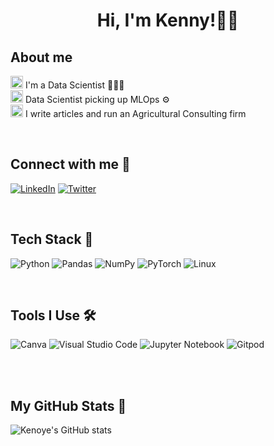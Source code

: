 <!--
**Okagua Kenoye/kenoyek** is a ✨ _special_ ✨ repository because its `README.md` (this file) appears on your GitHub profile.

Here are some ideas to get you started:

- 🔭 I’m currently working on 🤔
- 🌱 I’m currently learning  Software Engineering, Data Science
- 👯 I’m looking to collaborate on ...
- 🤔 I’m looking for help with ...
- 💬 Ask me about ...
- 📫 How to reach me: kenoyek@gmail.com
- ⚡ Fun fact: I love Agriculture
-->
<h1 align="center">Hi, I'm Kenny!👋🏾</h1>

## About me
<img height="20" src="https://acegif.com/wp-content/uploads/2020/b72nv6/partyparrt-30.gif"> I'm a Data Scientist 👩🏽‍💻 <br>
<img height="20" src="https://acegif.com/wp-content/uploads/2020/b72nv6/partyparrt-30.gif"> Data Scientist picking up MLOps ⚙️ <br>
<img height="20" src="https://acegif.com/wp-content/uploads/2020/b72nv6/partyparrt-30.gif"> I write articles and run an Agricultural Consulting firm <br>

<br>

## Connect with me 🤩

[<img alt="LinkedIn" src="https://img.shields.io/badge/LinkedIn-0072B1?style=for-the-badge&logo=linkedin&logoColor=white" />](https://www.linkedin.com/in/kenny-chris-okagua-jnr-968b8531/)
[<img alt="Twitter" src="https://img.shields.io/badge/Twitter-1DA1F2?style=for-the-badge&logo=twitter&logoColor=white" />](https://twitter.com/Sir_Kennyk)

<br>

## Tech Stack 🚀
![Python](https://img.shields.io/badge/python-3670A0?style=for-the-badge&logo=python&logoColor=ffdd54)
![Pandas](https://img.shields.io/badge/pandas-%23150458.svg?style=for-the-badge&logo=pandas&logoColor=white)
![NumPy](https://img.shields.io/badge/numpy-%23013243.svg?style=for-the-badge&logo=numpy&logoColor=white)
![PyTorch](https://img.shields.io/badge/PyTorch-%23EE4C2C.svg?style=for-the-badge&logo=PyTorch&logoColor=white)
![Linux](https://img.shields.io/badge/Linux-FCC624?style=for-the-badge&logo=linux&logoColor=black)

<br>

## Tools I Use 🛠️

![Canva](https://img.shields.io/badge/Canva-%2300C4CC.svg?style=for-the-badge&logo=Canva&logoColor=white)
![Visual Studio Code](https://img.shields.io/badge/Visual%20Studio%20Code-0078d7.svg?style=for-the-badge&logo=visual-studio-code&logoColor=white)
![Jupyter Notebook](https://img.shields.io/badge/jupyter-%23FA0F00.svg?style=for-the-badge&logo=jupyter&logoColor=white)
![Gitpod](https://img.shields.io/badge/gitpod-%23FA0F00.svg?style=for-the-badge&logo=gitpod&logoColor=white)

<br>


<br>

## My GitHub Stats 👀
![Kenoye's GitHub stats](https://github-readme-stats.vercel.app/api?username=kenoyek&theme=cobalt&show_icons=true)
